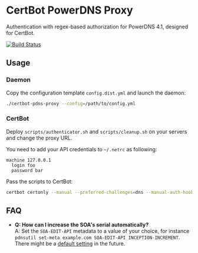 # CertBot PowerDNS Proxy

Authentication with regex-based authorization for PowerDNS 4.1, designed for CertBot.

[![Build Status](https://travis-ci.org/joeig/certbot-pdns-proxy.svg?branch=master)](https://travis-ci.org/joeig/certbot-pdns-proxy)

## Usage

### Daemon

Copy the configuration template `config.dist.yml` and launch the daemon:

~~~ bash
./certbot-pdns-proxy --config=/path/to/config.yml
~~~

### CertBot

Deploy `scripts/authenticator.sh` and `scripts/cleanup.sh` on your servers and change the proxy URL.

You need to add your API credentials to `~/.netrc` as following:

~~~ text
machine 127.0.0.1
  login foo
  password bar
~~~ 

Pass the scripts to CertBot:

~~~ bash
certbot certonly --manual --preferred-challenges=dns --manual-auth-hook /path/to/authenticator.sh --manual-cleanup-hook /path/to/cleanup.sh -d secure.example.com
~~~

## FAQ

- **Q: How can I increase the SOA's serial automatically?**  
  A: Set the `SOA-EDIT-API` metadata to a value of your choice, for instance `pdnsutil set-meta example.com SOA-EDIT-API INCEPTION-INCREMENT`. There might be a [default setting](https://github.com/PowerDNS/pdns/issues/6173) in the future.
